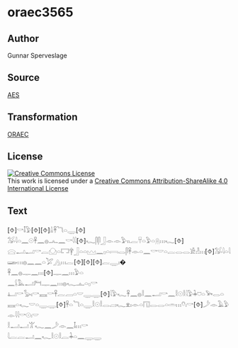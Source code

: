 # oraec3565

## Author

Gunnar Sperveslage

## Source

[AES](https://github.com/simondschweitzer/aes)

## Transformation

[ORAEC](https://oraec.github.io/)

## License

<a rel="license" href="http://creativecommons.org/licenses/by-sa/4.0/"><img alt="Creative Commons License" style="border-width:0" src="https://i.creativecommons.org/l/by-sa/4.0/88x31.png" /></a><br />This work is licensed under a <a rel="license" href="http://creativecommons.org/licenses/by-sa/4.0/">Creative Commons Attribution-ShareAlike 4.0 International License</a>

## Text

[⯑]𓎡𓄤𓅱[⯑][⯑]𓏙𓋹𓆓𓏏𓇾[⯑]<br>
𓅮𓇋𓏏𓈖𓇳𓋹𓈖𓐍𓂜𓈖𓎡𓇋𓇋[⯑]𓆑𓋴𓋴𓃀𓁹𓁹𓅱𓏭𓐛𓄜𓏏𓅱𓏏𓇶𓏥𓆑[⯑]<br>
𓈍𓂝𓂝𓎡𓐛𓈌𓏏𓉐𓋁𓃀𓏏𓏏𓈉𓈖𓊪𓏏𓇯𓂋𓋴𓋹𓁹𓏏𓈖𓎡𓎟𓏏𓐛𓂋𓂋𓀀𓁐𓏥[⯑]𓅮𓇋𓏏𓇋𓆃𓏥𓐍𓈖𓈖𓏏𓅯𓂻𓏥𓐛[⯑][⯑][⯑]𓐛𓇾𓏤�<br>
𓋹𓈖𓐍𓊃𓈖𓏥[⯑]𓊃𓈖𓏥𓅱𓏏<br>
𓈖𓌰𓅓𓂝𓁀𓊃𓈖𓏥𓐍𓆑𓊵𓏏𓊪𓎡<br>
𓂞𓎡𓅭𓏤𓎡𓈘𓎡𓋹𓐛𓐙𓏏𓎟𓇾𓇾[⯑]𓇋𓅱𓆑𓋹𓈖𓐍𓎛𓈖𓂝𓎡𓈖𓎛𓇳𓎛𓇋𓅱𓇓𓈞𓏏𓅨𓂋𓏏𓈘𓏏𓆑𓎟𓏏𓇾𓇾[⯑]𓋹𓏏𓆓𓏏𓇾𓎛𓇳𓎛𓂋𓐞𓏤𓆑𓁷𓏤𓁹𓏏𓉔𓂋𓂋𓏏𓏛𓏥𓄣𓏤𓎡[⯑]𓌳𓁹𓄿𓅱𓁹𓇋𓇋𓎡𓇳𓏤𓎟<br>
𓎛𓂝𓂝𓀠𓆑𓈖𓌳𓁹𓈖𓄤𓏥𓎡<br>
𓇋𓐛𓐛𓂝𓈖𓆑𓎛𓇳𓎛𓐛𓇓𓏏𓈖𓇾𓇾<br>
